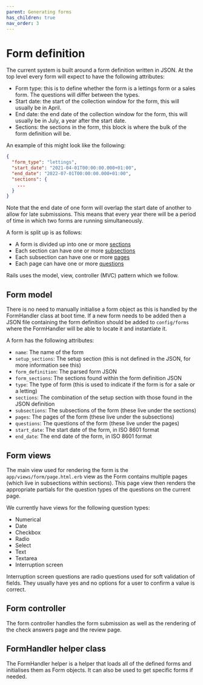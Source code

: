 ```yaml
---
parent: Generating forms
has_children: true
nav_order: 3
---
```


# Form definition

The current system is built around a form definition written in JSON. At the top level every form will expect to have the following attributes:

- Form type: this is to define whether the form is a lettings form or a sales form. The questions will differ between the types.
- Start date: the start of the collection window for the form, this will usually be in April.
- End date: the end date of the collection window for the form, this will usually be in July, a year after the start date.
- Sections: the sections in the form, this block is where the bulk of the form definition will be.

An example of this might look like the following:

```json
{ 
  "form_type": "lettings",
  "start_date": "2021-04-01T00:00:00.000+01:00",
  "end_date": "2022-07-01T00:00:00.000+01:00",
  "sections": {
    ... 
  }
}
```

Note that the end date of one form will overlap the start date of another to allow for late submissions. This means that every year there will be a period of time in which two forms are running simultaneously.

A form is split up is as follows:

- A form is divided up into one or more [sections](section)
- Each section can have one or more [subsections](subsection)
- Each subsection can have one or more [pages](page)
- Each page can have one or more [questions](question)

Rails uses the model, view, controller (MVC) pattern which we follow.

## Form model

There is no need to manually initialise a form object as this is handled by the FormHandler class at boot time. If a new form needs to be added then a JSON file containing the form definition should be added to `config/forms` where the FormHandler will be able to locate it and instantiate it.

A form has the following attributes:

- `name`: The name of the form
- `setup_sections`: The setup section (this is not defined in the JSON, for more information see this)
- `form_definition`: The parsed form JSON
- `form_sections`: The sections found within the form definition JSON
- `type`: The type of form (this is used to indicate if the form is for a sale or a letting)
- `sections`: The combination of the setup section with those found in the JSON definition
- `subsections`: The subsections of the form (these live under the sections)
- `pages`: The pages of the form (these live under the subsections)
- `questions`: The questions of the form (these live under the pages)
- `start_date`: The start date of the form, in ISO 8601 format
- `end_date`: The end date of the form, in ISO 8601 format

## Form views

The main view used for rendering the form is the `app/views/form/page.html.erb` view as the Form contains multiple pages (which live in subsections within sections). This page view then renders the appropriate partials for the question types of the questions on the current page.

We currently have views for the following question types:

- Numerical
- Date
- Checkbox
- Radio
- Select
- Text
- Textarea
- Interruption screen

Interruption screen questions are radio questions used for soft validation of fields. They usually have yes and no options for a user to confirm a value is correct.

## Form controller

The form controller handles the form submission as well as the rendering of the check answers page and the review page.

## FormHandler helper class

The FormHandler helper is a helper that loads all of the defined forms and initialises them as Form objects. It can also be used to get specific forms if needed.
